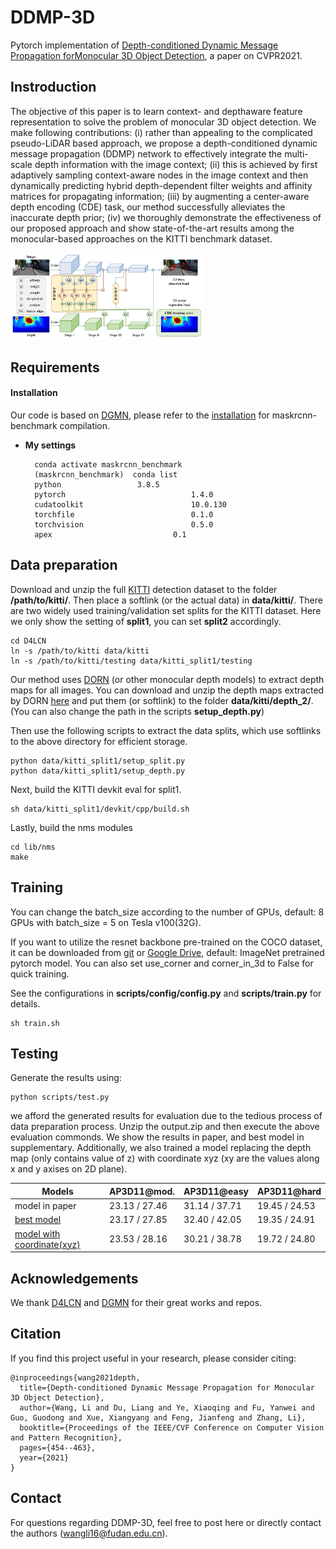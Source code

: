 # DDMP-3D
Pytorch implementation of [Depth-conditioned Dynamic Message Propagation forMonocular 3D Object Detection](https://arxiv.org/pdf/2103.16470.pdf), a paper on CVPR2021.

## Instroduction
The objective of this paper is to learn context- and depthaware feature representation to solve the problem of monocular 3D object detection. We make following contributions: 
(i) rather than appealing to the complicated pseudo-LiDAR
based approach, we propose a depth-conditioned dynamic
message propagation (DDMP) network to effectively integrate the multi-scale depth information with the image
context; (ii) this is achieved by first adaptively sampling
context-aware nodes in the image context and then dynamically predicting hybrid depth-dependent filter weights and
affinity matrices for propagating information; (iii) by augmenting a center-aware depth encoding (CDE) task, our
method successfully alleviates the inaccurate depth prior;
(iv) we thoroughly demonstrate the effectiveness of our proposed approach and show state-of-the-art results among
the monocular-based approaches on the KITTI benchmark
dataset.

<img src="figs/arch.png" alt="arch" style="zoom:30%;" />

## Requirements

#### Installation

Our code is based on [DGMN](https://github.com/lzrobots/dgmn), please refer to the [installation](https://github.com/lzrobots/dgmn/blob/master/INSTALL.md) for maskrcnn-benchmark compilation.

- **My settings**

  ```shell
  	conda activate maskrcnn_benchmark 
	(maskrcnn_benchmark)  conda list
	python 				   3.8.5
	pytorch                            1.4.0          
	cudatoolkit          	           10.0.130  
	torchfile                          0.1.0
	torchvision                        0.5.0
	apex                     	   0.1 
  ```


## Data preparation

Download and unzip the full [KITTI](http://www.cvlibs.net/datasets/kitti/eval_object.php?obj_benchmark=3d) detection dataset to the folder **/path/to/kitti/**. Then place a softlink (or the actual data) in **data/kitti/**. There are two widely used training/validation set splits for the KITTI dataset. Here we only show the setting of **split1**, you can set **split2** accordingly.

  ```shell
cd D4LCN
ln -s /path/to/kitti data/kitti
ln -s /path/to/kitti/testing data/kitti_split1/testing
  ```

Our method uses [DORN](https://github.com/hufu6371/DORN) (or other monocular depth models) to extract depth maps for all images. You can download and unzip the depth maps extracted by DORN [here](https://drive.google.com/open?id=1lSJpQ8GUCxRNtWxo0lduYAbWkkXQa2cb) and put them (or softlink) to the folder **data/kitti/depth_2/**. (You can also change the path in the scripts **setup_depth.py**)

Then use the following scripts to extract the data splits, which use softlinks to the above directory for efficient storage.


  ```shell
python data/kitti_split1/setup_split.py
python data/kitti_split1/setup_depth.py
  ```

Next, build the KITTI devkit eval for split1.

```shell
sh data/kitti_split1/devkit/cpp/build.sh
```

Lastly, build the nms modules

```shell
cd lib/nms
make
```

## Training

You can change the batch_size according to the number of GPUs, default: 8 GPUs with batch_size = 5 on Tesla v100(32G).

If you want to utilize the resnet backbone pre-trained on the COCO dataset, it can be downloaded from [git](https://github.com/ruotianluo/pytorch-faster-rcnn) or [Google Drive](https://drive.google.com/drive/folders/0B7fNdx_jAqhtNE10TDZDbFRuU0E), default: ImageNet pretrained pytorch model. You can also set use_corner and corner_in_3d to False for quick training.

See the configurations in **scripts/config/config.py** and **scripts/train.py** for details. 

``` 
sh train.sh
```

## Testing

Generate the results using:

```
python scripts/test.py
```
we afford the generated results for evaluation due to the tedious process of data preparation process. Unzip the output.zip and then execute the above evaluation commonds. We show the results in paper, and best model in supplementary. Additionally, we also trained a model replacing the depth map (only contains value of z) with coordinate xyz (xy are the values along x and y axises on 2D plane).

| Models | AP3D11@mod. | AP3D11@easy| AP3D11@hard|
| -------- | ------- | -------- | ------- |
| model in paper| 23.13 / 27.46 | 31.14 / 37.71 | 19.45 / 24.53 |
|[best model]() | 23.17 / 27.85 | 32.40 / 42.05 | 19.35 / 24.91 |
| [model with coordinate(xyz)]() | 23.53 / 28.16 | 30.21 / 38.78 | 19.72 / 24.80 |


## Acknowledgements

We thank [D4LCN](https://github.com/dingmyu/D4LCN) and [DGMN](https://github.com/lzrobots/dgmn) for their great works and repos.

## Citation

If you find this project useful in your research, please consider citing:

```
@inproceedings{wang2021depth,
  title={Depth-conditioned Dynamic Message Propagation for Monocular 3D Object Detection},
  author={Wang, Li and Du, Liang and Ye, Xiaoqing and Fu, Yanwei and Guo, Guodong and Xue, Xiangyang and Feng, Jianfeng and Zhang, Li},
  booktitle={Proceedings of the IEEE/CVF Conference on Computer Vision and Pattern Recognition},
  pages={454--463},
  year={2021}
}
```

## Contact

For questions regarding DDMP-3D, feel free to post here or directly contact the authors (wangli16@fudan.edu.cn).

